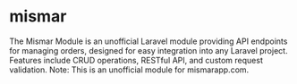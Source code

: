 # mismar
The Mismar Module is an unofficial Laravel module providing API endpoints for managing orders, designed for easy integration into any Laravel project. Features include CRUD operations, RESTful API, and custom request validation.      Note: This is an unofficial module for mismarapp.com.
